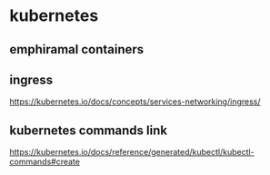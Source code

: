 # kubernetes

## emphiramal containers 


## ingress 

https://kubernetes.io/docs/concepts/services-networking/ingress/

## kubernetes commands link

https://kubernetes.io/docs/reference/generated/kubectl/kubectl-commands#create

